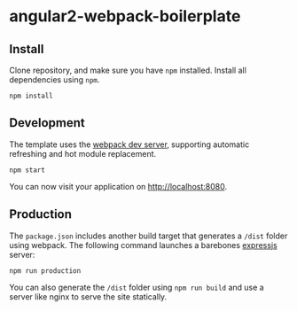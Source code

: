 # angular2-webpack-boilerplate

## Install
Clone repository, and make sure you have `npm` installed. Install all dependencies using `npm`.

```
npm install
```

## Development
The template uses the [webpack dev server](https://webpack.github.io/docs/webpack-dev-server.html), supporting automatic refreshing and hot module replacement.

```
npm start
```

You can now visit your application on [http://localhost:8080](http://localhost:8080).

## Production
The `package.json` includes another build target that generates a `/dist` folder using webpack. The following command launches a barebones [expressjs](https://github.com/expressjs) server:

```
npm run production
```

You can also generate the `/dist` folder using `npm run build` and use a server like nginx to serve the site statically.


